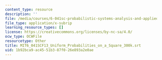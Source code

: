 ```yaml
---
content_type: resource
description: ''
file: /media/courses/6-041sc-probabilistic-systems-analysis-and-applied-probability-fall-2013/1b92bca9ac4551b387f026e893a2e0ae_MIT6_041SCF13_Uniform_Probabilities_on_a_Square_300k.vtt
file_type: application/x-subrip
learning_resource_types: []
license: https://creativecommons.org/licenses/by-nc-sa/4.0/
ocw_type: OCWFile
resourcetype: Other
title: MIT6_041SCF13_Uniform_Probabilities_on_a_Square_300k.srt
uid: 1b92bca9-ac45-51b3-87f0-26e893a2e0ae
---
```

